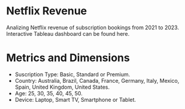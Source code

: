 # Netflix Revenue
Analizing Netflix revenue of subscription bookings from 2021 to 2023. Interactive Tableau dashboard can be found here.

# Metrics and Dimensions
- Suscription Type: Basic, Standard or Premium.
- Country: Australia, Brazil, Canada, France, Germany, Italy, Mexico, Spain, United Kingdom, United States.
- Age: 25, 30, 35, 40, 45, 50.
- Device: Laptop, Smart TV, Smartphone or Tablet.
